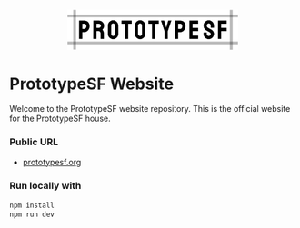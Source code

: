 <p align="center">
  <img src="src/assets/prototype_wordmark.svg" alt="PrototypeSF Logo" width="300" style="margin-top: 20px;">
</p>

# PrototypeSF Website

Welcome to the PrototypeSF website repository. This is the official website for the PrototypeSF house.

### Public URL
- [prototypesf.org](https://prototypesf.org)

### Run locally with
```
npm install
npm run dev
```
